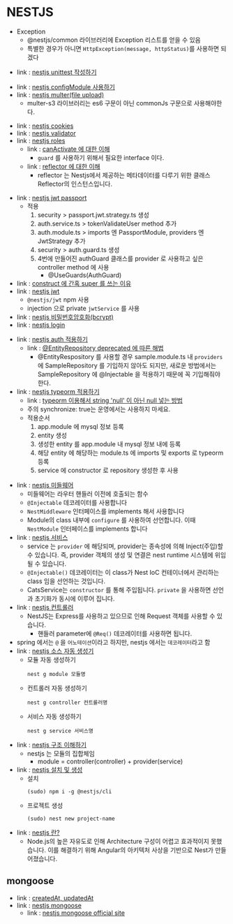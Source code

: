 # NESTJS
- Exception
    - @nestjs/common 라이브러리에 Exception 리스트를 얻을 수 있음
    - 특별한 경우가 아니면 ```HttpException(message, httpStatus)```를 사용하면 되겠다
<!-- 2023.11.01 -->
- link : [nestjs unittest 작성하기](https://www.youtube.com/watch?v=1Vc6Xw8FMpg)
<!-- 2023.10.24 -->
- link : [nestjs configModule 사용하기](https://velog.io/@kakasoo/Nest%EC%97%90%EC%84%9C-ConfigModule-TypeORM-%EC%93%B0%EA%B8%B0)
- link : [nestjs multer(file upload)](https://lee-eonsang.com/blog/fileupload-with-multer)
    - multer-s3 라이브러리는 es6 구문이 아닌 commonJs 구문으로 사용해야한다.
<!-- 2023.10.22 -->
- link : [nestjs cookies](https://codegear.tistory.com/78)
- link : [nestjs validator](https://codegear.tistory.com/76)
- link : [nestjs roles](https://codegear.tistory.com/74)
    - link : [canActivate 에 대한 이해](https://www.daleseo.com/nestjs-guards/)
        - ```guard``` 를 사용하기 위해서 필요한 interface 이다.
    - link : [reflector 에 대한 이해](https://hwasurr.io/nestjs/caching/)
        - reflector 는 Nestjs에서 제공하는 메타데이터를 다루기 위한 클래스 Reflector의 인스턴스입니다.
<!-- 2023.10.21 -->
- link : [nestjs jwt passport](https://codegear.tistory.com/73)
    - 적용
        1. security > passport.jwt.strategy.ts 생성
        2. auth.service.ts > tokenValidateUser method 추가
        3. auth.module.ts > imports 엔 PassportModule, providers 엔 JwtStrategy 추가
        4. security > auth.guard.ts 생성
        5. 4번에 만들어진 authGuard 클래스를 provider 로 사용하고 싶은 controller method 에 사용
            - @UseGuards(AuthGuard)
- link : [construct 에 간혹 super 를 쓰는 이유](https://velog.io/@rand_guy/TILClass%EC%97%90%EC%84%9C-Constructor%EC%99%80-Super%EB%A5%BC-%EC%93%B0%EB%8A%94-%EC%9D%B4%EC%9C%A0)
- link : [nestjs jwt](https://codegear.tistory.com/72)
    - ```@nestjs/jwt``` npm 사용
    - injection 으로 private ```jwtService``` 를 사용
- link : [nestjs 비밀번호암호화(bcrypt)](https://codegear.tistory.com/71)
- link : [nestjs login](https://codegear.tistory.com/70)
<!-- 2023.10.20 -->
- link : [nestjs auth 적용하기](https://codegear.tistory.com/68)
    - link : [@EntityRepository deprecated 에 따른 해법](https://velog.io/@sheoae12/NestJS-Custom-Repository-%EB%A7%8C%EB%93%A4%EA%B8%B0)
        - @EntityRespository 를 사용할 경우 sample.module.ts 내 ```providers``` 에 SampleRepository 를 기입하지 않아도 되지만, 새로운 방법에서는 SampleRepository 에 @Injectable 을 적용하기 때문에 꼭 기입해줘야 한다.
- link : [nestjs typeorm 적용하기](https://codegear.tistory.com/67)
    - link : [typeorm 이용해서 string 'null' 이 아닌 null 넣는 방법](https://stackoverflow.com/questions/64635617/how-to-set-a-nullable-database-field-to-null-with-typeorm)
    - 주의 synchronize: true는 운영에서는 사용하지 마세요. 
    - 적용순서
        1. app.module 에 mysql 정보 등록
        2. entity 생성
        3. 생성한 entity 를 app.module 내 mysql 정보 내에 등록
        4. 해당 entity 에 해당하는 module.ts 에 imports 및 exports 로 typeorm 등록
        5. service 에 constructor 로 repository 생성한 후 사용
<!-- 2023.10.19 -->
- link : [nestjs 미들웨어](https://codegear.tistory.com/63)
    - 미들웨어는 라우터 핸들러 이전에 호출되는 함수
    - ```@Injectable``` 데코레이터를 사용합니다
    - ```NestMiddleware``` 인터페이스를 implements 해서 사용합니다
    - Module의 class 내부에 ```configure``` 를 사용하여 선언합니다. 이때 ```NestModule``` 인터페이스를 implements 합니다
- link : [nestjs 서비스](https://codegear.tistory.com/59)
    - service 는 ```provider``` 에 해당되며, provider는 종속성에 의해 Inject(주입)할 수 있습니다. 즉, provider 객체의 생성 및 연결은 nest runtime 시스템에 위임될 수 있습니다.
    - ```@Injectable()``` 데코레이터는 이 class가 Nest IoC 컨테이너에서 관리하는 class 임을 선언하는 것입니다.
    - CatsService는 ```constructor``` 를 통해 주입됩니다. ```private``` 을 사용하면 선언과 초기화가 동시에 이루어 집니다.
- link : [nestjs 컨트롤러](https://codegear.tistory.com/58)
    - NestJS는 Express를 사용하고 있으므로 인해 Request 객체를 사용할 수 있습니다.
        - 핸들러 parameter에 ```@Req()``` 데코레이터를 사용하면 됩니다.
- spring 에서는 ```@``` 을 ```어노테이션```이라고 하지만, nestjs 에서는 ```데코레이터```라고 함
- link : [nestjs 소스 자동 생성기](https://codegear.tistory.com/57)
    - 모듈 자동 생성하기
        ```
        nest g module 모듈명
        ```
    - 컨트롤러 자동 생성하기
        ```
        nest g controller 컨트롤러명
        ```
    - 서비스 자동 생성하기
        ```
        nest g service 서비스명
        ```
- link : [nestjs 구조 이해하기](https://codegear.tistory.com/56)
    - nestjs 는 모듈의 집합체임
        - module = controller(controller) + provider(service)
- link : [nestjs 설치 및 생성](https://codegear.tistory.com/54)
    - 설치
        ```
        (sudo) npm i -g @nestjs/cli
        ```
    - 프로젝트 생성
        ```
        (sudo) nest new project-name
        ```
- link : [nestjs 란?](https://codegear.tistory.com/53)
    - Node.js의 높은 자유도로 인해 Architecture 구성이 어렵고 효과적이지 못했습니다. 이를 해결하기 위해 Angular의 아키텍처 사상을 기반으로 Nest가 만들어졌습니다.

## mongoose
- link : [createdAt, updatedAt](https://khajehossini.medium.com/nestjs-createdat-and-updatedat-in-schema-d1ad6cf525e0)
- link : [nestjs mongoose](https://www.youtube.com/watch?v=ulfU5vY6I78)
    - link : [nestjs mongoose official site](https://docs.nestjs.com/techniques/mongodb#async-configuration)